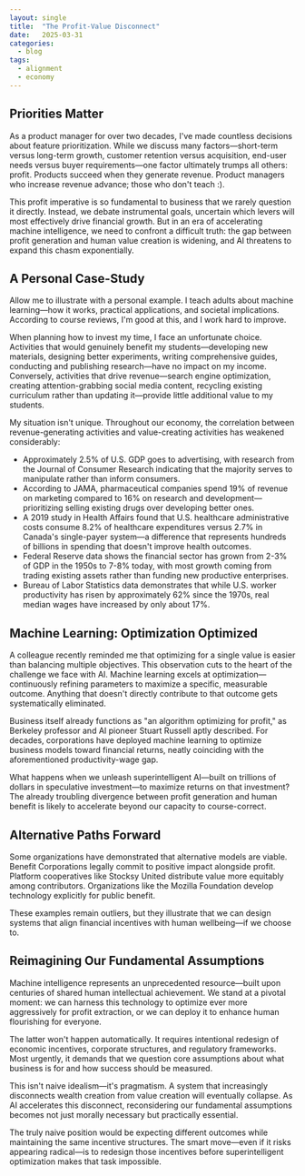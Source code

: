 ```yaml
---
layout: single
title:  "The Profit-Value Disconnect"
date:   2025-03-31 
categories: 
  - blog
tags: 
  - alignment
  - economy
---
```


## Priorities Matter

As a product manager for over two decades, I've made countless decisions about feature prioritization. While we discuss many factors—short-term versus long-term growth, customer retention versus acquisition, end-user needs versus buyer requirements—one factor ultimately trumps all others: profit. Products succeed when they generate revenue. Product managers who increase revenue advance; those who don't teach :).

This profit imperative is so fundamental to business that we rarely question it directly. Instead, we debate instrumental goals, uncertain which levers will most effectively drive financial growth. But in an era of accelerating machine intelligence, we need to confront a difficult truth: the gap between profit generation and human value creation is widening, and AI threatens to expand this chasm exponentially.

## A Personal Case-Study

Allow me to illustrate with a personal example. I teach adults about machine learning—how it works, practical applications, and societal implications. According to course reviews, I'm good at this, and I work hard to improve.

When planning how to invest my time, I face an unfortunate choice. Activities that would genuinely benefit my students—developing new materials, designing better experiments, writing comprehensive guides, conducting and publishing research—have no impact on my income. Conversely, activities that drive revenue—search engine optimization, creating attention-grabbing social media content, recycling existing curriculum rather than updating it—provide little additional value to my students.

My situation isn't unique. Throughout our economy, the correlation between revenue-generating activities and value-creating activities has weakened considerably:

- Approximately 2.5% of U.S. GDP goes to advertising, with research from the Journal of Consumer Research indicating that the majority serves to manipulate rather than inform consumers.
- According to JAMA, pharmaceutical companies spend 19% of revenue on marketing compared to 16% on research and development—prioritizing selling existing drugs over developing better ones.
- A 2019 study in Health Affairs found that U.S. healthcare administrative costs consume 8.2% of healthcare expenditures versus 2.7% in Canada's single-payer system—a difference that represents hundreds of billions in spending that doesn't improve health outcomes.
- Federal Reserve data shows the financial sector has grown from 2-3% of GDP in the 1950s to 7-8% today, with most growth coming from trading existing assets rather than funding new productive enterprises.
- Bureau of Labor Statistics data demonstrates that while U.S. worker productivity has risen by approximately 62% since the 1970s, real median wages have increased by only about 17%.

## Machine Learning: Optimization Optimized

A colleague recently reminded me that optimizing for a single value is easier than balancing multiple objectives. This observation cuts to the heart of the challenge we face with AI. Machine learning excels at optimization—continuously refining parameters to maximize a specific, measurable outcome. Anything that doesn't directly contribute to that outcome gets systematically eliminated.

Business itself already functions as "an algorithm optimizing for profit," as Berkeley professor and AI pioneer Stuart Russell aptly described. For decades, corporations have deployed machine learning to optimize business models toward financial returns, neatly coinciding with the aforementioned productivity-wage gap.

What happens when we unleash superintelligent AI—built on trillions of dollars in speculative investment—to maximize returns on that investment? The already troubling divergence between profit generation and human benefit is likely to accelerate beyond our capacity to course-correct.

## Alternative Paths Forward

Some organizations have demonstrated that alternative models are viable. Benefit Corporations legally commit to positive impact alongside profit. Platform cooperatives like Stocksy United distribute value more equitably among contributors. Organizations like the Mozilla Foundation develop technology explicitly for public benefit.

These examples remain outliers, but they illustrate that we can design systems that align financial incentives with human wellbeing—if we choose to.

## Reimagining Our Fundamental Assumptions

Machine intelligence represents an unprecedented resource—built upon centuries of shared human intellectual achievement. We stand at a pivotal moment: we can harness this technology to optimize ever more aggressively for profit extraction, or we can deploy it to enhance human flourishing for everyone.

The latter won't happen automatically. It requires intentional redesign of economic incentives, corporate structures, and regulatory frameworks. Most urgently, it demands that we question core assumptions about what business is for and how success should be measured.

This isn't naive idealism—it's pragmatism. A system that increasingly disconnects wealth creation from value creation will eventually collapse. As AI accelerates this disconnect, reconsidering our fundamental assumptions becomes not just morally necessary but practically essential.

The truly naive position would be expecting different outcomes while maintaining the same incentive structures. The smart move—even if it risks appearing radical—is to redesign those incentives before superintelligent optimization makes that task impossible.
